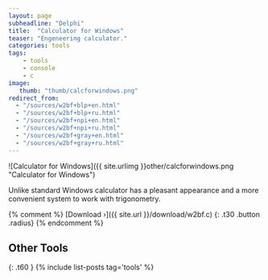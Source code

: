 ```yaml
---
layout: page
subheadline: "Delphi"
title:  "Calculator for Windows"
teaser: "Engeneering calculator."
categories: tools
tags:
    - tools
    - console
    - c
image:
   thumb: "thumb/calcforwindows.png"
redirect_from:
  - "/sources/w2bf+blp+en.html"
  - "/sources/w2bf+blp+ru.html"
  - "/sources/w2bf+npi+en.html"
  - "/sources/w2bf+npi+ru.html"
  - "/sources/w2bf+gray+en.html"
  - "/sources/w2bf+gray+ru.html"
---
```


![Calculator for Windows]({{ site.urlimg }}other/calcforwindows.png "Calculator for Windows")

Unlike standard Windows calculator has a pleasant appearance and a more convenient system to work with trigonometry.

{% comment %}
[Download ›]({{ site.url }}/download/w2bf.c)
{: .t30 .button .radius}
{% endcomment %}

## Other Tools
{: .t60 }
{% include list-posts tag='tools' %}
